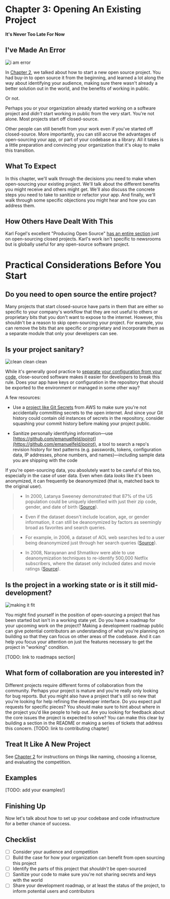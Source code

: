 # Chapter 3: Opening An Existing Project

**It's Never Too Late For Now**

## I've Made An Error

![i am error](https://media.opennews.org/fieldguides/open-sourcing/error.jpg)

In [Chapter 2](Chapter02-Starting-New-Project.md), we talked about how to start a new open source project. You had buy-in to open source it from the beginning, and learned a lot along the way about identifying your audience, making sure there wasn't already a better solution out in the world, and the benefits of working in public.

Or not.

Perhaps you or your organization already started working on a software project and *didn't* start working in public from the very start. You're not alone. Most projects start off closed-source.

Other people can still benefit from your work even if you've started off closed-source. More importantly, you can still accrue the advantages of open-sourcing your app, or part of your codebase as a library. All it takes is a little preparation and convincing your organization that it's okay to make this transition.

## What To Expect

In this chapter, we'll walk through the decisions you need to make when open-sourcing your existing project. We'll talk about the different benefits you might receive and others might get. We'll also discuss the concrete steps you need to take to sanitize or refactor your app. And finally, we'll walk through some specific objections you might hear and how you can address them.

## How Others Have Dealt With This

Karl Fogel's excellent "Producing Open Source" [has an entire section](http://producingoss.com/en/opening-closed-projects.html) just on open-sourcing closed projects. Karl's work isn't specific to newsrooms but is globally useful for any open-source software project.

# Practical Considerations Before You Start

## Do you need to open source the entire project? 

Many projects that start closed-source have parts in them that are either so specific to your company's workflow that they are not useful to others or proprietary bits that you don't want to expose to the internet. However, this shouldn't be a reason to skip open-sourcing your project. For example, you can remove the bits that are specific or proprietary and incorporate them as a separate module that only your developers can see.

## Is your project sanitary? 

![clean clean clean](https://media.opennews.org/fieldguides/open-sourcing/sanitary.png)

While it's generally good practice to [separate your configuration from your code](https://12factor.net/config), close-sourced software makes it easier for developers to break this rule. Does your app have keys or configuration in the repository that should be exported to the environment or managed in some other way?

A few resources: 

* Use a [project like Git Secrets](https://github.com/awslabs/git-secrets) from AWS to make sure you're not accidentally committing secrets to the open internet. And since your Git history could contain old instances of secrets in the repository, consider squashing your commit history before making your project public. 

* Sanitize personally identifying information—use [https://github.com/emanuelfeld/poirot](https://github.com/emanuelfeld/poirot), a tool to search a repo's revision history for text patterns (e.g. passwords, tokens, configuration data, IP addresses, phone numbers, and names)—including sample data you are shipping with the code

If you're open-sourcing data, you absolutely want to be careful of this too, especially in the case of user data. Even when data *looks* like it's been anonymized, it can frequently be deanonymized (that is, matched back to the original user). 

> * In 2000, Latanya Sweeney demonstrated that 87% of the US population could be uniquely identified with just their zip code, gender, and date of birth ([Source](http://dataprivacylab.org/projects/identifiability/paper1.pdf)). 

> * Even if the dataset doesn't include location, age, or gender information, it can still be deanonymized by factors as seemingly broad as favorites and search queries.

>    * For example, in 2006, a dataset of AOL web searches led to a user being deanonymized just through her search queries ([Source](http://www.nytimes.com/2006/08/09/technology/09aol.html)).

>    * In 2008, Narayanan and Shmatikov were able to use deanonymization techniques to re-identify 500,000 Netflix subscribers, where the dataset only included dates and movie ratings ([Source](https://www.cs.cornell.edu/~shmat/shmat_oak08netflix.pdf)).

## Is the project in a working state or is it still mid-development?

![making it fit](https://media.opennews.org/fieldguides/open-sourcing/makeitfit.gif)

You might find yourself in the position of open-sourcing a project that has been started but isn't in a working state yet. Do you have a roadmap for your upcoming work on the project? Making a development roadmap public can give potential contributors an understanding of what you're planning on building so that they can focus on other areas of the codebase. And it can help you focus your attention on just the features necessary to get the project in "working" condition. 

[TODO: link to roadmaps section]

## What form of collaboration are you interested in?

Different projects require different forms of collaboration from the community. Perhaps your project is mature and you're really only looking for bug reports. But you might also have a project that's still so new that you're looking for help refining the developer interface. Do you expect pull requests for specific pieces? You should make sure to hint about where in the project you'd like people to help out. Are you looking for feedback about the core issues the project is expected to solve? You can make this clear by building a section in the README or making a series of tickets that address this concern. [TODO: link to contributing chapter]

## Treat It Like A New Project

See [Chapter 2](Chapter02-Starting-New-Project.md) for instructions on things like naming, choosing a license, and evaluating the competition.

## Examples

[TODO: add your examples!]

## Finishing Up

Now let's talk about how to set up your codebase and code infrastructure for a better chance of success.

## Checklist

- [ ] Consider your audience and competition
- [ ] Build the case for how your organization can benefit from open sourcing this project
- [ ] Identify the parts of this project that *shouldn't* be open-sourced
- [ ] Sanitize your code to make sure you're not sharing secrets and keys with the world
- [ ] Share your development roadmap, or at least the status of the project, to inform potential users and contributors
